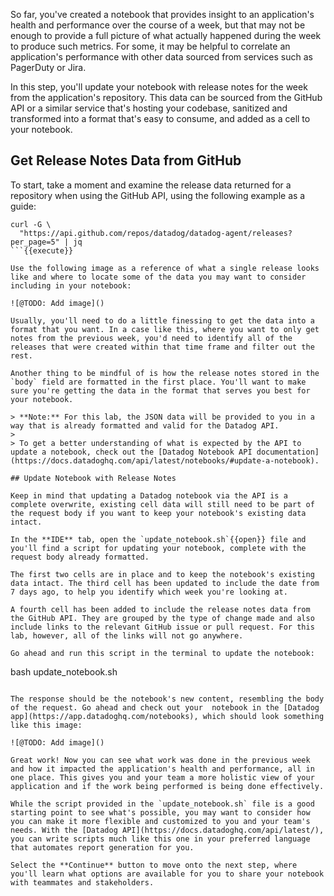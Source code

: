 So far, you've created a notebook that provides insight to an application's health and performance over the course of a week, but that may not be enough to provide a full picture of what actually happened during the week to produce such metrics. For some, it may be helpful to correlate an application's performance with other data sourced from services such as PagerDuty or Jira. 

In this step, you'll update your notebook with release notes for the week from the application's repository. This data can be sourced from the GitHub API or a similar service that's hosting your codebase, sanitized and transformed into a format that's easy to consume, and added as a cell to your notebook.

## Get Release Notes Data from GitHub

To start, take a moment and examine the release data returned for a repository when using the GitHub API, using the following example as a guide:

```
curl -G \
  "https://api.github.com/repos/datadog/datadog-agent/releases?per_page=5" | jq
```{{execute}}

Use the following image as a reference of what a single release looks like and where to locate some of the data you may want to consider including in your notebook:

![@TODO: Add image]()

Usually, you'll need to do a little finessing to get the data into a format that you want. In a case like this, where you want to only get notes from the previous week, you'd need to identify all of the releases that were created within that time frame and filter out the rest.

Another thing to be mindful of is how the release notes stored in the `body` field are formatted in the first place. You'll want to make sure you're getting the data in the format that serves you best for your notebook.

> **Note:** For this lab, the JSON data will be provided to you in a way that is already formatted and valid for the Datadog API.
>
> To get a better understanding of what is expected by the API to update a notebook, check out the [Datadog Notebook API documentation](https://docs.datadoghq.com/api/latest/notebooks/#update-a-notebook).

## Update Notebook with Release Notes

Keep in mind that updating a Datadog notebook via the API is a complete overwrite, existing cell data will still need to be part of the request body if you want to keep your notebook's existing data intact.

In the **IDE** tab, open the `update_notebook.sh`{{open}} file and you'll find a script for updating your notebook, complete with the request body already formatted. 

The first two cells are in place and to keep the notebook's existing data intact. The third cell has been updated to include the date from 7 days ago, to help you identify which week you're looking at.

A fourth cell has been added to include the release notes data from the GitHub API. They are grouped by the type of change made and also include links to the relevant GitHub issue or pull request. For this lab, however, all of the links will not go anywhere.

Go ahead and run this script in the terminal to update the notebook:

```
bash update_notebook.sh
```{{execute}}

The response should be the notebook's new content, resembling the body of the request. Go ahead and check out your  notebook in the [Datadog app](https://app.datadoghq.com/notebooks), which should look something like this image:

![@TODO: Add image]()

Great work! Now you can see what work was done in the previous week and how it impacted the application's health and performance, all in one place. This gives you and your team a more holistic view of your application and if the work being performed is being done effectively.

While the script provided in the `update_notebook.sh` file is a good starting point to see what's possible, you may want to consider how you can make it more flexible and customized to you and your team's needs. With the [Datadog API](https://docs.datadoghq.com/api/latest/), you can write scripts much like this one in your preferred language that automates report generation for you.

Select the **Continue** button to move onto the next step, where you'll learn what options are available for you to share your notebook with teammates and stakeholders.

